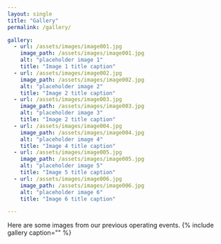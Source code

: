 ```yaml
---
layout: single
title: "Gallery"
permalink: /gallery/

gallery:
  - url: /assets/images/image001.jpg
    image_path: /assets/images/image001.jpg
    alt: "placeholder image 1"
    title: "Image 1 title caption"
  - url: /assets/images/image002.jpg
    image_path: /assets/images/image002.jpg
    alt: "placeholder image 2"
    title: "Image 2 title caption"
  - url: /assets/images/image003.jpg
    image_path: /assets/images/image003.jpg
    alt: "placeholder image 3"
    title: "Image 2 title caption"
  - url: /assets/images/image004.jpg
    image_path: /assets/images/image004.jpg
    alt: "placeholder image 4"
    title: "Image 4 title caption"
  - url: /assets/images/image005.jpg
    image_path: /assets/images/image005.jpg
    alt: "placeholder image 5"
    title: "Image 5 title caption"
  - url: /assets/images/image006.jpg
    image_path: /assets/images/image006.jpg
    alt: "placeholder image 6"
    title: "Image 6 title caption"

---
```

Here are some images from our previous operating events.
{% include gallery caption="" %}
